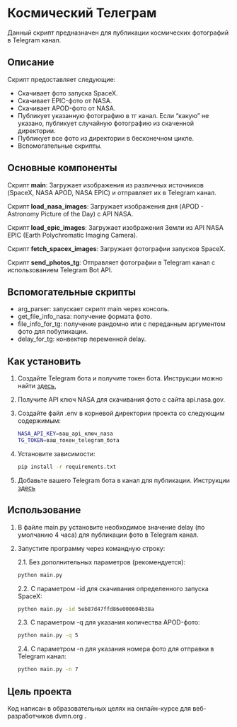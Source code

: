 # Космический Телеграм
Данный скрипт предназначен для публикации космических фотографий в Telegram канал.

## Описание
Скрипт предоставляет следующие:
- Скачивает фото запуска SpaceX.
- Скачивает EPIC-фото от NASA.
- Скачивает APOD-фото от NASA.
- Публикует указанную фотографию в тг канал. Если “какую” не указано, публикует случайную фотографию из скаченной директории.
- Публикует все фото из директории в бесконечном цикле.
- Вспомогательные скрипты.

## Основные компоненты
Скрипт **main**: Загружает изображения из различных источников (SpaceX, NASA APOD, NASA EPIC) и отправляет их в Telegram канал.

Скрипт **load_nasa_images**: Загружает изображения дня (APOD - Astronomy Picture of the Day) с API NASA.

Скрипт **load_epic_images**: Загружает изображения Земли из API NASA EPIC (Earth Polychromatic Imaging Camera).

Скрипт **fetch_spacex_images**: Загружает фотографии запусков SpaceX.

Скрипт **send_photos_tg**: Отправляет фотографии в Telegram канал с использованием Telegram Bot API.

## Вспомогательные скрипты
- arg_parser: запускает скрипт main через консоль.
- get_file_info_nasa: получение формата фото.
- file_info_for_tg: получение рандомно или с переданным аргументом фото для побуликации.
- delay_for_tg: конвектер переменной delay.


## Как установить
1. Создайте Telegram бота и получите токен бота. Инструкции можно найти [здесь](https://way23.ru/%D1%80%D0%B5%D0%B3%D0%B8%D1%81%D1%82%D1%80%D0%B0%D1%86%D0%B8%D1%8F-%D0%B1%D0%BE%D1%82%D0%B0-%D0%B2-telegram.html), 
2. Получите API ключ NASA для скачивания фото с сайта api.nasa.gov.
3. Создайте файл .env в корневой директории проекта со следующим содержимым:

    ```bash
    NASA_API_KEY=ваш_api_ключ_nasa
    TG_TOKEN=ваш_токен_telegram_бота
    ```

4. Установите зависимости:

    ```bash
    pip install -r requirements.txt
    ```
    
5. Добавьте вашего Telegram бота в канал для публикации. Инструкции [здесь](https://smmplanner.com/blog/otlozhennyj-posting-v-telegram/)


## Использование
1. В файле main.py установите необходимое значение delay (по умолчанию 4 часа) для публикации фото в Telegram канал.
2. Запустите программу через командную строку:

    2.1. Без дополнительных параметров (рекомендуется):
    ```bash
    python main.py
    ```

    2.2. С параметром -id для скачивания определенного запуска SpaceX:
    ```bash
    python main.py -id 5eb87d47ffd86e000604b38a
    ```

    2.3. С параметром -q для указания количества APOD-фото:
    ```bash
    python main.py -q 5
    ```

    2.4. С параметром -n для указания номера фото для отправки в Telegram канал:
    ```bash
    python main.py -n 7
    ```

## Цель проекта
Код написан в образовательных целях на онлайн-курсе для веб-разработчиков dvmn.org .

